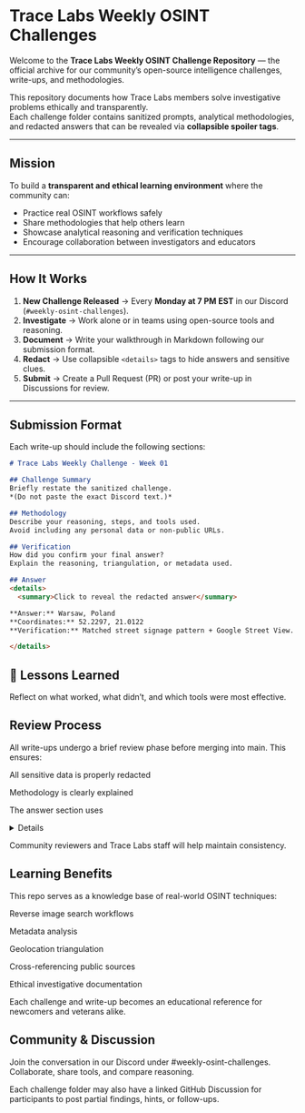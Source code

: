 # Trace Labs Weekly OSINT Challenges

Welcome to the **Trace Labs Weekly OSINT Challenge Repository** — the official archive for our community’s open-source intelligence challenges, write-ups, and methodologies.

This repository documents how Trace Labs members solve investigative problems ethically and transparently.  
Each challenge folder contains sanitized prompts, analytical methodologies, and redacted answers that can be revealed via **collapsible spoiler tags**.

---

## Mission

To build a **transparent and ethical learning environment** where the community can:

- Practice real OSINT workflows safely  
- Share methodologies that help others learn  
- Showcase analytical reasoning and verification techniques  
- Encourage collaboration between investigators and educators  

---

## How It Works

1. **New Challenge Released** → Every **Monday at 7 PM EST** in our Discord (`#weekly-osint-challenges`).  
2. **Investigate** → Work alone or in teams using open-source tools and reasoning.  
3. **Document** → Write your walkthrough in Markdown following our submission format.  
4. **Redact** → Use collapsible `<details>` tags to hide answers and sensitive clues.  
5. **Submit** → Create a Pull Request (PR) or post your write-up in Discussions for review.  

---

## Submission Format

Each write-up should include the following sections:

```markdown
# Trace Labs Weekly Challenge - Week 01

## Challenge Summary
Briefly restate the sanitized challenge.  
*(Do not paste the exact Discord text.)*

## Methodology
Describe your reasoning, steps, and tools used.  
Avoid including any personal data or non-public URLs.

## Verification
How did you confirm your final answer?  
Explain the reasoning, triangulation, or metadata used.

## Answer
<details>
  <summary>Click to reveal the redacted answer</summary>

**Answer:** Warsaw, Poland  
**Coordinates:** 52.2297, 21.0122  
**Verification:** Matched street signage pattern + Google Street View.

</details>
```
## 🧩 Lessons Learned
Reflect on what worked, what didn’t, and which tools were most effective.


## Review Process

All write-ups undergo a brief review phase before merging into main.
This ensures:

All sensitive data is properly redacted

Methodology is clearly explained

The answer section uses <details> spoiler formatting </details>

Community reviewers and Trace Labs staff will help maintain consistency.

## Learning Benefits

This repo serves as a knowledge base of real-world OSINT techniques:

Reverse image search workflows

Metadata analysis

Geolocation triangulation

Cross-referencing public sources

Ethical investigative documentation

Each challenge and write-up becomes an educational reference for newcomers and veterans alike.

## Community & Discussion

Join the conversation in our Discord under #weekly-osint-challenges.
Collaborate, share tools, and compare reasoning.

Each challenge folder may also have a linked GitHub Discussion for participants to post partial findings, hints, or follow-ups.

